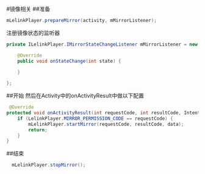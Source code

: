 #镜像相关
##准备
```java
mLelinkPlayer.prepareMirror(activity, mMirrorListener);
```
注册镜像状态的监听器
```java
private ILelinkPlayer.IMirrorStateChangeListener mMirrorListener = new ILelinkPlayer.IMirrorStateChangeListener() {

    @Override
    public void onStateChange(int state) {
    
    }

};
```
##开始
然后在Activity中的onActivityResult中做以下配置
```java
 @Override
protected void onActivityResult(int requestCode, int resultCode, Intent data) {
    if (LelinkPlayer.MIRROR_PERMISSION_CODE == requestCode) {
        mLelinkPlayer.startMirror(requestCode, resultCode, data);
        return;
    }
}
```
##结束
```java
  mLelinkPlayer.stopMirror();
```